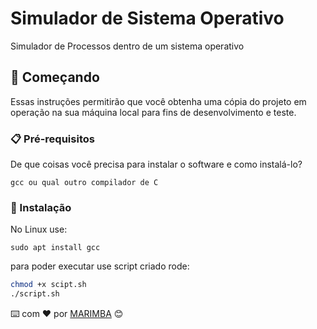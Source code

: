 # Simulador de Sistema Operativo

Simulador de Processos dentro de um sistema operativo

## 🚀 Começando

Essas instruções permitirão que você obtenha uma cópia do projeto em operação na sua máquina local para fins de desenvolvimento e teste.

### 📋 Pré-requisitos

De que coisas você precisa para instalar o software e como instalá-lo?

```
gcc ou qual outro compilador de C
```

### 🔧 Instalação

No Linux use:

```
sudo apt install gcc
```

para poder executar use script criado rode:

```bash
chmod +x scipt.sh
./script.sh
```


⌨️ com ❤️ por [MARIMBA]() 😊
